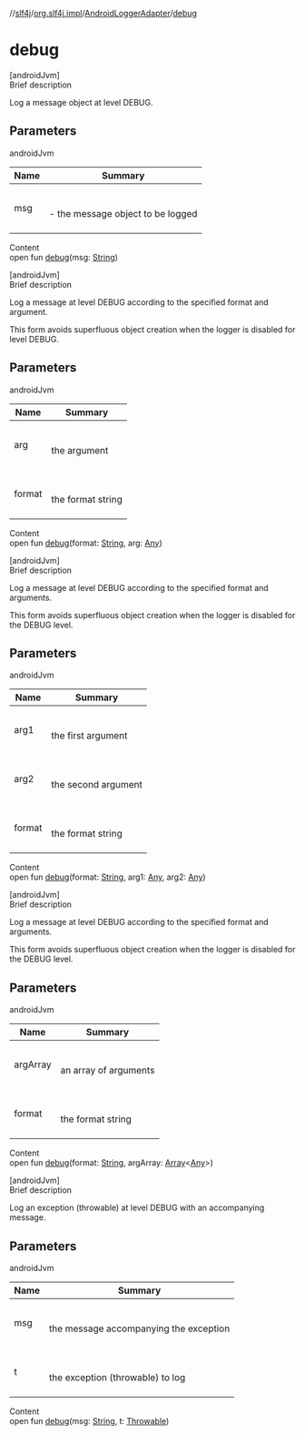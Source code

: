//[slf4j](../../index.md)/[org.slf4j.impl](../index.md)/[AndroidLoggerAdapter](index.md)/[debug](debug.md)



# debug  
[androidJvm]  
Brief description  


Log a message object at level DEBUG.



## Parameters  
  
androidJvm  
  
|  Name|  Summary| 
|---|---|
| msg| <br><br>- the message object to be logged<br><br>
  
  
Content  
open fun [debug](debug.md)(msg: [String](https://docs.oracle.com/javase/8/docs/api/java/lang/String.html))  


[androidJvm]  
Brief description  




Log a message at level DEBUG according to the specified format and argument. 



 This form avoids superfluous object creation when the logger is disabled for level DEBUG. 





## Parameters  
  
androidJvm  
  
|  Name|  Summary| 
|---|---|
| arg| <br><br>the argument<br><br>
| format| <br><br>the format string<br><br>
  
  
Content  
open fun [debug](debug.md)(format: [String](https://docs.oracle.com/javase/8/docs/api/java/lang/String.html), arg: [Any](https://kotlinlang.org/api/latest/jvm/stdlib/kotlin/-any/index.html))  


[androidJvm]  
Brief description  




Log a message at level DEBUG according to the specified format and arguments. 



 This form avoids superfluous object creation when the logger is disabled for the DEBUG level. 





## Parameters  
  
androidJvm  
  
|  Name|  Summary| 
|---|---|
| arg1| <br><br>the first argument<br><br>
| arg2| <br><br>the second argument<br><br>
| format| <br><br>the format string<br><br>
  
  
Content  
open fun [debug](debug.md)(format: [String](https://docs.oracle.com/javase/8/docs/api/java/lang/String.html), arg1: [Any](https://kotlinlang.org/api/latest/jvm/stdlib/kotlin/-any/index.html), arg2: [Any](https://kotlinlang.org/api/latest/jvm/stdlib/kotlin/-any/index.html))  


[androidJvm]  
Brief description  




Log a message at level DEBUG according to the specified format and arguments. 



 This form avoids superfluous object creation when the logger is disabled for the DEBUG level. 





## Parameters  
  
androidJvm  
  
|  Name|  Summary| 
|---|---|
| argArray| <br><br>an array of arguments<br><br>
| format| <br><br>the format string<br><br>
  
  
Content  
open fun [debug](debug.md)(format: [String](https://docs.oracle.com/javase/8/docs/api/java/lang/String.html), argArray: [Array](https://kotlinlang.org/api/latest/jvm/stdlib/kotlin/-array/index.html)<[Any](https://kotlinlang.org/api/latest/jvm/stdlib/kotlin/-any/index.html)>)  


[androidJvm]  
Brief description  


Log an exception (throwable) at level DEBUG with an accompanying message.



## Parameters  
  
androidJvm  
  
|  Name|  Summary| 
|---|---|
| msg| <br><br>the message accompanying the exception<br><br>
| t| <br><br>the exception (throwable) to log<br><br>
  
  
Content  
open fun [debug](debug.md)(msg: [String](https://docs.oracle.com/javase/8/docs/api/java/lang/String.html), t: [Throwable](https://docs.oracle.com/javase/8/docs/api/java/lang/Throwable.html))  



